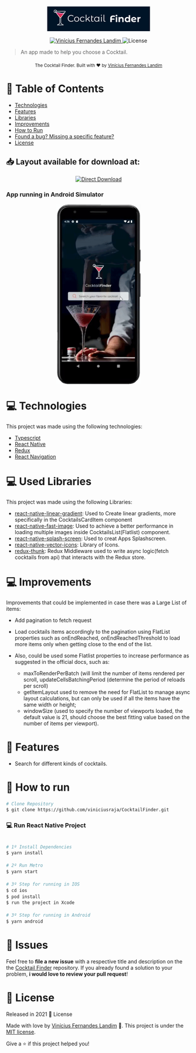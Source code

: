 <p align="center">
   <img src="./readme/logo.png" alt="Cocktail Finder" width="280"/>
</p>

<p align="center">	
   <a href="https://www.linkedin.com/in/vin%C3%ADcius-fernandes-landim-3a904486/">
      <img alt="Vinícius Fernandes Landim" src="https://img.shields.io/badge/-Vin%C3%ADciusLandim-0072b1?style=flat&logo=Linkedin&logoColor=white" />
   </a>
 
  <img alt="License" src="https://img.shields.io/badge/license-MIT-130c25">
 
</p>

> An app made to help you choose a Cocktail.

<div align="center">
  <sub>The Cocktail Finder. Built with ❤︎ by
    <a href="https://github.com/viniciusraja">Vinícius Fernandes Landim</a>
   
  </sub>
</div>

# :pushpin: Table of Contents

<!-- * [Demo Website](#eyes-demo-website)    -->

- [Technologies](#computer-technologies)
- [Features](#rocket-features)
- [Libraries](#computer-Used-Libraries)
- [Improvements](#computer-Improvements)
- [How to Run](#construction_worker-how-to-run)
- [Found a bug? Missing a specific feature?](#bug-issues)
- [License](#closed_book-license)

<h2 align="left"> 📥 Layout available for download at: </h2>
<p align="center">
    <a title="Download Figma's Web UI " href="https://www.figma.com/file/Wutw4D7WZ0QGrBO7yaFYqf/Daily-UI-Coquetail?node-id=0%3A1">
        <img alt="Direct Download" src="https://img.shields.io/badge/Download Web-black?style=flat-square&logo=figma&logoColor=fff" width="150px"/>
    </a>
</p>

### App running in Android Simulator

<div align="center" style="display:flex;justify-content:center;align-items:center">
   <img  src="./readme/app_screen.gif" width="230px">
</div>

# :computer: Technologies

This project was made using the following technologies:

- [Typescript](https://www.typescriptlang.org/)
- [React Native](https://reactnative.dev/)
- [Redux](https://redux.js.org/)
- [React Navigation](https://reactnavigation.org/)

# :computer: Used Libraries

This project was made using the following Libraries:

- [react-native-linear-gradient](https://github.com/react-native-linear-gradient/react-native-linear-gradient): Used to Create linear gradients, more specifically in the CocktailsCardItem component
- [react-native-fast-image](https://github.com/DylanVann/react-native-fast-image): Used to achieve a better performance in loading multiple images inside CocktailsList(Flatlist) component.
- [react-native-splash-screen](https://github.com/crazycodeboy/react-native-splash-screen): Used to creat Apps Splashscreen.
- [react-native-vector-icons](https://github.com/oblador/react-native-vector-icons): Library of Icons.
- [redux-thunk](https://github.com/reduxjs/redux-thunk): Redux Middleware used to write async logic(fetch cocktails from api) that interacts with the Redux store.

# :computer: Improvements

Improvements that could be implemented in case there was a Large List of items:

- Add pagination to fetch request
- Load cocktails items accordingly to the pagination using FlatList properties such as onEndReached, onEndReachedThreshold to load more items only when getting close to the end of the list.

- Also, could be used some Flatlist properties to increase performance as suggested in the official docs, such as:
  - maxToRenderPerBatch (will limit the number of items rendered per scroll, updateCellsBatchingPeriod (determine the period of reloads per scroll)
  - getItemLayout used to remove the need for FlatList to manage async layout calculations, but can only be used if all the items have the same width or height;
  - windowSize (used to specify the number of viewports loaded, the default value is 21, should choose the best fitting value based on the number of items per viewport).

# :rocket: Features

- Search for different kinds of cocktails.

# :construction_worker: How to run

```bash
# Clone Repository
$ git clone https://github.com/viniciusraja/CocktailFinder.git
```

### 💻 Run React Native Project

```bash

# 1º Install Dependencies
$ yarn install

# 2º Run Metro
$ yarn start

# 3º Step for running in IOS
$ cd ios
$ pod install
$ run the project in Xcode

# 3º Step for running in Android
$ yarn android
```

# :bug: Issues

Feel free to **file a new issue** with a respective title and description on the the [Cocktail Finder](https://github.com/viniciusraja/CocktailFinder/issues) repository. If you already found a solution to your problem, **i would love to review your pull request**!

# :closed_book: License

Released in 2021 :closed_book: License

Made with love by [Vinícius Fernandes Landim](https://github.com/viniciusraja) 🚀.
This project is under the [MIT license](./LICENSE).

Give a ⭐️ if this project helped you!
